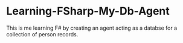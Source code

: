 Learning-FSharp-My-Db-Agent
===========================

This is me learning F# by creating an agent acting as a databse for a collection of person records.
